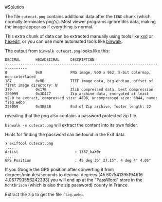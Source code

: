 #Solution

The file `cutecat.png` contains additional data after the `IEND` chunk (which normally terminates png's). Most viewer programs ignore this data, making the image appear as if everything is normal.

This extra chunk of data can be extracted manually using tools like [xxd](https://linux.die.net/man/1/xxd) or [hexedit](https://linux.die.net/man/1/hexedit), or you can use more automated tools like [binwalk](https://www.kali.org/tools/binwalk/).

The output from `binwalk cutecat.png` looks like this:

```
DECIMAL       HEXADECIMAL     DESCRIPTION
--------------------------------------------------------------------------------
0             0x0             PNG image, 900 x 962, 8-bit colormap, non-interlaced
187           0xBB            TIFF image data, big-endian, offset of first image directory: 8
379           0x17B           Zlib compressed data, best compression
250999        0x3D477         Zip archive data, encrypted at least v2.0 to extract, compressed size: 4898, uncompressed size: 6044, name: flag.webp
256059        0x3E83B         End of Zip archive, footer length: 22
```
revealing that the png also contains a password protected zip file. 

`binwalk -e cutecat.png` will extract the content into its own folder.

Hints for finding the password can be found in the Exif data. 

```
❯ exiftool cutecat.png
....
Artist                          : 1337_haX0r
....
GPS Position                    : 45 deg 36' 27.15", 4 deg 4' 4.06"
```

If you Google the GPS position after converting it from degrees/minutes/seconds to decimal degrees (45.607541395194616 4.067793556242393) you will end up at the "PassWord" store in the `Montbrison` (which is also the zip password) county in France.

Extract the zip to get the file `flag.webp`.
